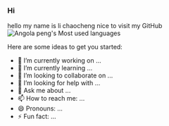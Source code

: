 ### Hi
hello my name is li chaocheng nice to visit my GitHub
![Angola peng's Most used languages](https://github-readme-stats.vercel.app/api/top-langs/?username=Cc360428&layout=compact&hide_border=true&langs_count=10)



Here are some ideas to get you started:
- 🔭 I’m currently working on ...
- 🌱 I’m currently learning ...
- 👯 I’m looking to collaborate on ...
- 🤔 I’m looking for help with ...
- 💬 Ask me about ...
- 📫 How to reach me: ...
- 😄 Pronouns: ...
- ⚡ Fun fact: ...
